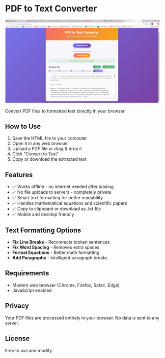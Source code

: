 # PDF to Text Converter

![Simple Image](simple.png)

Convert PDF files to formatted text directly in your browser.

## How to Use

1. Save the HTML file to your computer
2. Open it in any web browser
3. Upload a PDF file or drag & drop it
4. Click "Convert to Text"
5. Copy or download the extracted text

## Features

- ✅ Works offline - no internet needed after loading
- ✅ No file uploads to servers - completely private
- ✅ Smart text formatting for better readability
- ✅ Handles mathematical equations and scientific papers
- ✅ Copy to clipboard or download as .txt file
- ✅ Mobile and desktop friendly

## Text Formatting Options

- **Fix Line Breaks** - Reconnects broken sentences
- **Fix Word Spacing** - Removes extra spaces
- **Format Equations** - Better math formatting
- **Add Paragraphs** - Intelligent paragraph breaks

## Requirements

- Modern web browser (Chrome, Firefox, Safari, Edge)
- JavaScript enabled

## Privacy

Your PDF files are processed entirely in your browser. No data is sent to any server.

## License

Free to use and modify.
